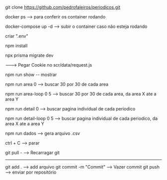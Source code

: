 git clone https://github.com/pedrofaleiros/periodicos.git

docker ps --> para conferir os container rodando

docker-compose up -d --> subir o container caso não esteja rodando

criar ".env"

npm install

npx prisma migrate dev

---> Pegar Cookie no scr/data/request.js

npm run show -- mostrar

npm run area 0 --> buscar 30 por 30 de cada area

npm run area-loop 0 5 --> buscar 30 por 30 de cada area, da area X ate a area Y

npm run detail 0 --> buscar pagina individual de cada periodico

npm run detail-loop 0 5 --> buscar pagina individual de cada periodico, da area X ate a area Y

npm run dados --> gera arquivo .csv

ctrl + C --> parar

git pull - --> Recarragar git

---

git add . --> add arquivo
git commit -m "Commit" --> Vazer commit
git push --> enviar por repositório
